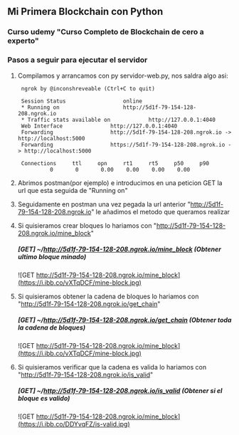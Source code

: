 ## Mi Primera Blockchain con Python
### Curso udemy "Curso Completo de Blockchain de cero a experto"
### Pasos a seguir para ejecutar el servidor
1. Compilamos y arrancamos con py servidor-web.py, nos saldra algo asi:

		ngrok by @inconshreveable (Ctrl+C to quit)

		Session Status 					online  
		* Running on 					http://5d1f-79-154-128-208.ngrok.io    
		* Traffic stats available on 			http://127.0.0.1:4040
		Web Interface  				http://127.0.0.1:4040 
		Forwarding     				http://5d1f-79-154-128-208.ngrok.io -> http://localhost:5000
		Forwarding     				https://5d1f-79-154-128-208.ngrok.io -> http://localhost:5000

	    Connections     ttl     opn     rt1     rt5     p50     p90
			   	 0       0       0.00    0.00    0.00    0.00 
	
2. Abrimos postman(por ejemplo) e introducimos en una peticion GET la url que esta seguida de "Running on"
3. Seguidamente en postman una vez pegada la url anterior "http://5d1f-79-154-128-208.ngrok.io" le añadimos el metodo que queramos realizar
4. Si quisieramos crear bloques lo hariamos con "http://5d1f-79-154-128-208.ngrok.io/mine_block"
	##### **[GET]** ~/http://5d1f-79-154-128-208.ngrok.io/mine_block (Obtener ultimo bloque minado)
	![GET http://5d1f-79-154-128-208.ngrok.io/mine_block](https://i.ibb.co/vXTqDCF/mine-block.jpg)
5. Si quisieramos obtener la cadena de bloques lo hariamos con "http://5d1f-79-154-128-208.ngrok.io/get_chain"
	##### **[GET]** ~/http://5d1f-79-154-128-208.ngrok.io/get_chain (Obtener toda la cadena de bloques)
	![GET http://5d1f-79-154-128-208.ngrok.io/mine_block](https://i.ibb.co/vXTqDCF/mine-block.jpg)
6. Si quisieramos verificar que la cadena es valida lo hariamos con "http://5d1f-79-154-128-208.ngrok.io/is_valid"
	##### **[GET]** ~/http://5d1f-79-154-128-208.ngrok.io/is_valid (Obtener si el bloque es valido)
	![GET http://5d1f-79-154-128-208.ngrok.io/mine_block](https://i.ibb.co/DDYvqFZ/is-valid.jpg)